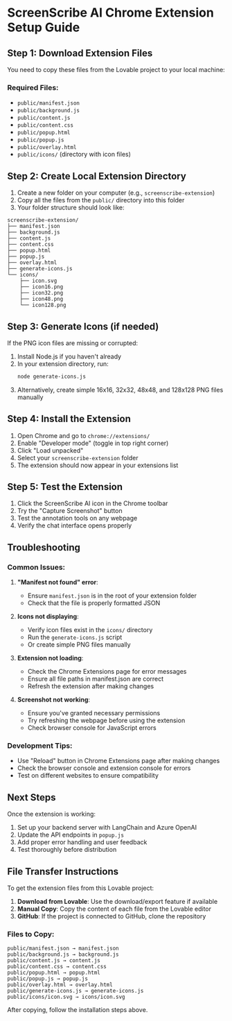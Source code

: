 
# ScreenScribe AI Chrome Extension Setup Guide

## Step 1: Download Extension Files

You need to copy these files from the Lovable project to your local machine:

### Required Files:
- `public/manifest.json`
- `public/background.js`
- `public/content.js`
- `public/content.css`
- `public/popup.html`
- `public/popup.js`
- `public/overlay.html`
- `public/icons/` (directory with icon files)

## Step 2: Create Local Extension Directory

1. Create a new folder on your computer (e.g., `screenscribe-extension`)
2. Copy all the files from the `public/` directory into this folder
3. Your folder structure should look like:

```
screenscribe-extension/
├── manifest.json
├── background.js
├── content.js
├── content.css
├── popup.html
├── popup.js
├── overlay.html
├── generate-icons.js
└── icons/
    ├── icon.svg
    ├── icon16.png
    ├── icon32.png
    ├── icon48.png
    └── icon128.png
```

## Step 3: Generate Icons (if needed)

If the PNG icon files are missing or corrupted:

1. Install Node.js if you haven't already
2. In your extension directory, run:
   ```bash
   node generate-icons.js
   ```
3. Alternatively, create simple 16x16, 32x32, 48x48, and 128x128 PNG files manually

## Step 4: Install the Extension

1. Open Chrome and go to `chrome://extensions/`
2. Enable "Developer mode" (toggle in top right corner)
3. Click "Load unpacked"
4. Select your `screenscribe-extension` folder
5. The extension should now appear in your extensions list

## Step 5: Test the Extension

1. Click the ScreenScribe AI icon in the Chrome toolbar
2. Try the "Capture Screenshot" button
3. Test the annotation tools on any webpage
4. Verify the chat interface opens properly

## Troubleshooting

### Common Issues:

1. **"Manifest not found" error**:
   - Ensure `manifest.json` is in the root of your extension folder
   - Check that the file is properly formatted JSON

2. **Icons not displaying**:
   - Verify icon files exist in the `icons/` directory
   - Run the `generate-icons.js` script
   - Or create simple PNG files manually

3. **Extension not loading**:
   - Check the Chrome Extensions page for error messages
   - Ensure all file paths in manifest.json are correct
   - Refresh the extension after making changes

4. **Screenshot not working**:
   - Ensure you've granted necessary permissions
   - Try refreshing the webpage before using the extension
   - Check browser console for JavaScript errors

### Development Tips:

- Use "Reload" button in Chrome Extensions page after making changes
- Check the browser console and extension console for errors
- Test on different websites to ensure compatibility

## Next Steps

Once the extension is working:

1. Set up your backend server with LangChain and Azure OpenAI
2. Update the API endpoints in `popup.js`
3. Add proper error handling and user feedback
4. Test thoroughly before distribution

## File Transfer Instructions

To get the extension files from this Lovable project:

1. **Download from Lovable**: Use the download/export feature if available
2. **Manual Copy**: Copy the content of each file from the Lovable editor
3. **GitHub**: If the project is connected to GitHub, clone the repository

### Files to Copy:
```
public/manifest.json → manifest.json
public/background.js → background.js
public/content.js → content.js
public/content.css → content.css
public/popup.html → popup.html
public/popup.js → popup.js
public/overlay.html → overlay.html
public/generate-icons.js → generate-icons.js
public/icons/icon.svg → icons/icon.svg
```

After copying, follow the installation steps above.
